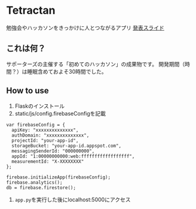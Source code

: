 # Tetractan
勉強会やハッカソンをきっかけに人とつながるアプリ
[発表スライド](https://docs.google.com/presentation/d/1Q1Cl6d2ZDm0-_MmOnjn0BzZZG4a6ysyN17_dZAvXDrk/edit#slide=id.gc93c1fd92e_7_462)

## これは何？
サポーターズの主催する「初めてのハッカソン」の成果物です。
開発期間（時間？）は睡眠含めておよそ30時間でした。

## How to use
1. Flaskのインストール
1. static/js/config.firebaseConfigを記載
```
var firebaseConfig = {
  apiKey: "xxxxxxxxxxxxxx",
  authDomain: "xxxxxxxxxxxxxx",
  projectId: "your-app-id",
  storageBucket: "your-app-id.appspot.com",
  messagingSenderId: "000000000",
  appId: "1:00000000000:web:ffffffffffffffffff",
  measurementId: "X-XXXXXXXX"
};

firebase.initializeApp(firebaseConfig);
firebase.analytics();
db = firebase.firestore();
```

1. ```app.py```を実行した後にlocalhost:5000にアクセス